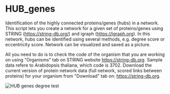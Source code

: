 # HUB_genes
Identification of the highly connected proteins/genes (hubs) in a network.
This script lets you create a network for a given set of proteins/genes using STRING (https://string-db.org/) and igraph (https://igraph.org). In this network, hubs can be identified using several methods, e.g. degree score or eccentricity score. Network can be visualized and saved as a picture.

All you need to do is to check the code of the organism that you are working on using "Organisms" tab on STRING website https://string-db.org. Sample data refere to Arabidopsis thaliana, which code is 3702. Download the current version of protein network data (full network, scored links between proteins) for your organism from "Download" tab on:  <link>https://string-db.org</link>.

![HUB genes degree test](https://user-images.githubusercontent.com/125211875/219327793-38b44f55-c62f-4599-a4e8-0854fe36608a.png)
